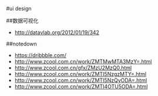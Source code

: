 #ui design

##数据可视化
- http://datavlab.org/2012/01/19/342

##notedown
- https://dribbble.com/
- http://www.zcool.com.cn/work/ZMTMwMTA3MzY=.html
- http://www.zcool.com.cn/gfx/ZMzU2MzQ0.html
- http://www.zcool.com.cn/work/ZMTI5NzgzMTY=.html
- http://www.zcool.com.cn/work/ZMTI5NzQyODA=.html
- http://www.zcool.com.cn/work/ZMTI4OTU5ODA=.html